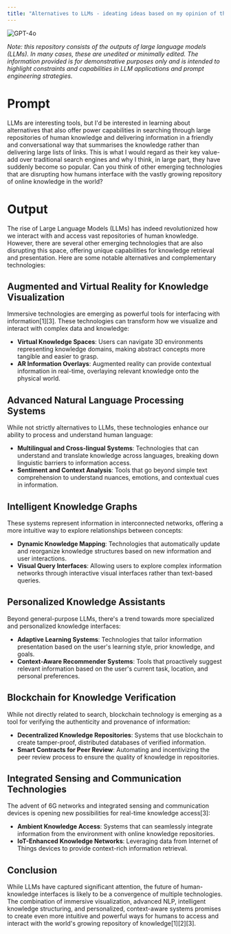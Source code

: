 ```yaml
---
title: "Alternatives to LLMs - ideating ideas based on my opinion of the value prop"
---
```

![GPT-4o](https://img.shields.io/badge/GPT--4o-3333FF?style=for-the-badge&logo=openai&logoColor=white)



*Note: this repository consists of the outputs of large language models (LLMs). In many cases, these are unedited or minimally edited. The information provided is for demonstrative purposes only and is intended to highlight constraints and capabilities in LLM applications and prompt engineering strategies.*


# Prompt

LLMs are interesting tools, but I'd be interested in learning about alternatives that also offer power capabilities in searching through large repositories of human knowledge and delivering information in a friendly and conversational way that summarises the knowledge rather than delivering large lists of links. This is what I would regard as their key value-add over traditional search engines and why I think, in large part, they have suddenly become so popular. Can you think of other emerging technologies that are disrupting how humans interface with the vastly growing repository of online knowledge in the world?

# Output

The rise of Large Language Models (LLMs) has indeed revolutionized how we interact with and access vast repositories of human knowledge. However, there are several other emerging technologies that are also disrupting this space, offering unique capabilities for knowledge retrieval and presentation. Here are some notable alternatives and complementary technologies:

## Augmented and Virtual Reality for Knowledge Visualization

Immersive technologies are emerging as powerful tools for interfacing with information[1][3]. These technologies can transform how we visualize and interact with complex data and knowledge:

- **Virtual Knowledge Spaces**: Users can navigate 3D environments representing knowledge domains, making abstract concepts more tangible and easier to grasp.
- **AR Information Overlays**: Augmented reality can provide contextual information in real-time, overlaying relevant knowledge onto the physical world.

## Advanced Natural Language Processing Systems

While not strictly alternatives to LLMs, these technologies enhance our ability to process and understand human language:

- **Multilingual and Cross-lingual Systems**: Technologies that can understand and translate knowledge across languages, breaking down linguistic barriers to information access.
- **Sentiment and Context Analysis**: Tools that go beyond simple text comprehension to understand nuances, emotions, and contextual cues in information.

## Intelligent Knowledge Graphs

These systems represent information in interconnected networks, offering a more intuitive way to explore relationships between concepts:

- **Dynamic Knowledge Mapping**: Technologies that automatically update and reorganize knowledge structures based on new information and user interactions.
- **Visual Query Interfaces**: Allowing users to explore complex information networks through interactive visual interfaces rather than text-based queries.

## Personalized Knowledge Assistants

Beyond general-purpose LLMs, there's a trend towards more specialized and personalized knowledge interfaces:

- **Adaptive Learning Systems**: Technologies that tailor information presentation based on the user's learning style, prior knowledge, and goals.
- **Context-Aware Recommender Systems**: Tools that proactively suggest relevant information based on the user's current task, location, and personal preferences.

## Blockchain for Knowledge Verification

While not directly related to search, blockchain technology is emerging as a tool for verifying the authenticity and provenance of information:

- **Decentralized Knowledge Repositories**: Systems that use blockchain to create tamper-proof, distributed databases of verified information.
- **Smart Contracts for Peer Review**: Automating and incentivizing the peer review process to ensure the quality of knowledge in repositories.

## Integrated Sensing and Communication Technologies

The advent of 6G networks and integrated sensing and communication devices is opening new possibilities for real-time knowledge access[3]:

- **Ambient Knowledge Access**: Systems that can seamlessly integrate information from the environment with online knowledge repositories.
- **IoT-Enhanced Knowledge Networks**: Leveraging data from Internet of Things devices to provide context-rich information retrieval.

## Conclusion

While LLMs have captured significant attention, the future of human-knowledge interfaces is likely to be a convergence of multiple technologies. The combination of immersive visualization, advanced NLP, intelligent knowledge structuring, and personalized, context-aware systems promises to create even more intuitive and powerful ways for humans to access and interact with the world's growing repository of knowledge[1][2][3].
 
